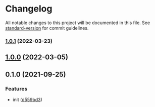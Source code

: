 # Changelog

All notable changes to this project will be documented in this file. See [standard-version](https://github.com/conventional-changelog/standard-version) for commit guidelines.

### [1.0.1](https://github.com/BlackGlory/extra-lazy/compare/v1.0.0...v1.0.1) (2022-03-23)

## [1.0.0](https://github.com/BlackGlory/extra-lazy/compare/v0.1.0...v1.0.0) (2022-03-05)

## 0.1.0 (2021-09-25)


### Features

* init ([d559bd3](https://github.com/BlackGlory/extra-lazy/commit/d559bd3a20b3279f88fdf179e42989c1bb0bd708))

